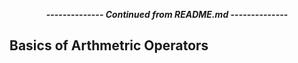 <p align="center">
    <b><i>-------------- Continued from README.md --------------</i></b>
</p>

## Basics of Arthmetric Operators

